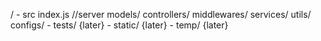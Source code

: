 / - src
index.js //server
models/
controllers/
middlewares/
services/
utils/
configs/ - tests/ {later} - static/ {later} - temp/ {later}

